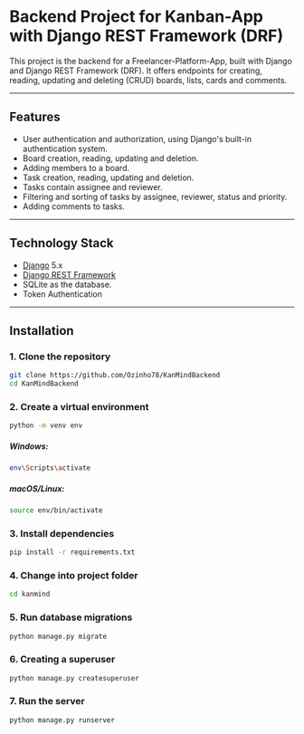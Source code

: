# Backend Project for Kanban-App with Django REST Framework (DRF)

This project is the backend for a Freelancer-Platform-App, built with Django and Django REST Framework (DRF).
It offers endpoints for creating, reading, updating and deleting (CRUD) boards, lists, cards and comments.

-------------------------------------------------------------------------------------------------------------

## Features

- User authentication and authorization, using Django's built-in authentication system.
- Board creation, reading, updating and deletion.
- Adding members to a board.
- Task creation, reading, updating and deletion.
- Tasks contain assignee and reviewer.
- Filtering and sorting of tasks by assignee, reviewer, status and priority.
- Adding comments to tasks.

-------------------------------------------------------------------------------------------------------------

## Technology Stack

- [Django](https://www.djangoproject.com/) 5.x
- [Django REST Framework](https://www.django-rest-framework.org/)
- SQLite as the database.
- Token Authentication

-------------------------------------------------------------------------------------------------------------

## Installation

### 1. Clone the repository
```bash
git clone https://github.com/Ozinho78/KanMindBackend
cd KanMindBackend
```


### 2. Create a virtual environment
```bash
python -m venv env
```
##### Windows:
```bash
env\Scripts\activate
```
##### macOS/Linux:
```bash
source env/bin/activate
```


### 3. Install dependencies
```bash
pip install -r requirements.txt
```


### 4. Change into project folder
```bash
cd kanmind
```


### 5. Run database migrations
```bash
python manage.py migrate
```


### 6. Creating a superuser
```bash
python manage.py createsuperuser
```


### 7. Run the server
``` bash
python manage.py runserver
```